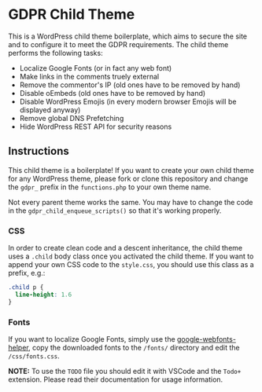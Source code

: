 # GDPR Child Theme

This is a WordPress child theme boilerplate, which aims to secure the site and to configure it to meet the GDPR requirements. The child theme performs the following tasks:

* Localize Google Fonts (or in fact any web font)
* Make links in the comments truely external
* Remove the commentor's IP (old ones have to be removed by hand)
* Disable oEmbeds (old ones have to be removed by hand)
* Disable WordPress Emojis (in every modern browser Emojis will be displayed anyway)
* Remove global DNS Prefetching
* Hide WordPress REST API for security reasons

## Instructions

This child theme is a boilerplate! If you want to create your own child theme for any  WordPress theme, please fork or clone this repository and change the `gdpr_` prefix in the `functions.php` to your own theme name.

Not every parent theme works the same. You may have to change the code in the `gdpr_child_enqueue_scripts()` so that it's working properly.

### CSS

In order to create clean code and a descent inheritance, the child theme uses a `.child` body class once you activated the child theme. If you want to append your own CSS code to the `style.css`, you should use this class as a prefix, e.g.:

```css
.child p {
  line-height: 1.6
}
```

### Fonts

If you want to localize Google Fonts, simply use the [google-webfonts-helper](https://google-webfonts-helper.herokuapp.com/fonts), copy the downloaded fonts to the `/fonts/` directory and edit the `/css/fonts.css`.

**NOTE:** To use the `TODO` file you should edit it with VSCode and the `Todo+` extension. Please read their documentation for usage information.